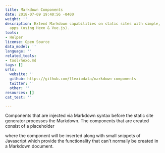 ```yaml
---
title: Markdown Components
date: 2018-07-09 19:40:56 -0400
weight: ''
description: Extend Markdown capabilities on static sites with simple, inline JavaScript
  apps (using Hexo & Vue.js).
tools:
- Helper
license: Open Source
data_model: ''
language: ''
related_tools:
- tool/hexo.md
tags: []
urls:
  website: ''
  github: https://github.com/flexiodata/markdown-components
  twitter: ''
  other: ''
resources: []
cat_test: ''

---
```

Components that are injected via Markdown syntax before the static site generator processes the Markdown. The components that are created consist of a placeholder

where the component will be inserted along with small snippets of Javascript which provide the functionality that can't normally be created in a Markdown document.